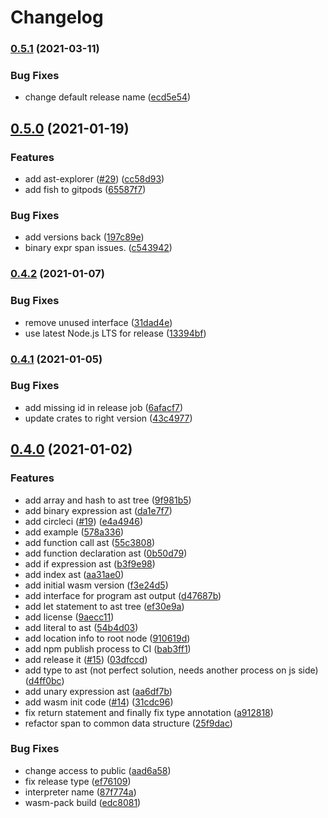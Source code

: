 # Changelog

### [0.5.1](https://www.github.com/gengjiawen/monkey-rust/compare/v0.5.0...v0.5.1) (2021-03-11)


### Bug Fixes

* change default release name ([ecd5e54](https://www.github.com/gengjiawen/monkey-rust/commit/ecd5e540119eb641b60ab5c6189241627d188ac7))

## [0.5.0](https://www.github.com/gengjiawen/monkey-rust/compare/v0.4.2...v0.5.0) (2021-01-19)


### Features

* add ast-explorer ([#29](https://www.github.com/gengjiawen/monkey-rust/issues/29)) ([cc58d93](https://www.github.com/gengjiawen/monkey-rust/commit/cc58d939d04c509a53f38bf112bb97fe7ccef323))
* add fish to gitpods ([65587f7](https://www.github.com/gengjiawen/monkey-rust/commit/65587f783911c2bd81bf37152b187805f403449f))


### Bug Fixes

* add versions back ([197c89e](https://www.github.com/gengjiawen/monkey-rust/commit/197c89e644290d806e7d916889485ed9751c8478))
* binary expr span issues. ([c543942](https://www.github.com/gengjiawen/monkey-rust/commit/c5439420cd49417bf23dbec2debd872279463498))

### [0.4.2](https://www.github.com/gengjiawen/monkey-rust/compare/v0.4.1...v0.4.2) (2021-01-07)


### Bug Fixes

* remove unused interface ([31dad4e](https://www.github.com/gengjiawen/monkey-rust/commit/31dad4ef02ca27e5fe0a01a99ccd711cbaaccd50))
* use latest Node.js LTS for release ([13394bf](https://www.github.com/gengjiawen/monkey-rust/commit/13394bfd17b39ba4d282126b10b3ea939ee5578b))

### [0.4.1](https://www.github.com/gengjiawen/monkey-rust/compare/v0.4.0...v0.4.1) (2021-01-05)


### Bug Fixes

* add missing id in release job ([6afacf7](https://www.github.com/gengjiawen/monkey-rust/commit/6afacf7a5eb243312ae4d3d5e806342535c27a14))
* update crates to right version ([43c4977](https://www.github.com/gengjiawen/monkey-rust/commit/43c4977f5189f4f42bddbfed43b661ac3dfe1f88))

## [0.4.0](https://www.github.com/gengjiawen/monkey-rust/compare/v0.3.0...v0.4.0) (2021-01-02)


### Features

* add array and hash to ast tree ([9f981b5](https://www.github.com/gengjiawen/monkey-rust/commit/9f981b53b9734c4f59278cf8aa34ff7f5eb99653))
* add binary expression ast ([da1e7f7](https://www.github.com/gengjiawen/monkey-rust/commit/da1e7f799873914001437b92dfc86c6b717f092b))
* add circleci ([#19](https://www.github.com/gengjiawen/monkey-rust/issues/19)) ([e4a4946](https://www.github.com/gengjiawen/monkey-rust/commit/e4a494691e9fbf39cd15c56f9ab436d0f6b61782))
* add example ([578a336](https://www.github.com/gengjiawen/monkey-rust/commit/578a336fad1cb51f75ab106aab7c26e601890840))
* add function call ast ([55c3808](https://www.github.com/gengjiawen/monkey-rust/commit/55c3808d42611b9fd3ba592d7d599792553297b7))
* add function declaration ast ([0b50d79](https://www.github.com/gengjiawen/monkey-rust/commit/0b50d79633a25f827b92a56d195d420063aac930))
* add if expression ast ([b3f9e98](https://www.github.com/gengjiawen/monkey-rust/commit/b3f9e983853d414236bfed691f9e3b9a9a327ba1))
* add index ast ([aa31ae0](https://www.github.com/gengjiawen/monkey-rust/commit/aa31ae0a7db9b45584c0b9a2ef50352c6a762866))
* add initial wasm version ([f3e24d5](https://www.github.com/gengjiawen/monkey-rust/commit/f3e24d5138f81abf6f211a9f43ae67a122075937))
* add interface for program ast output ([d47687b](https://www.github.com/gengjiawen/monkey-rust/commit/d47687bfbc5412e89b3d92f102bb17b778ec670a))
* add let statement to ast tree ([ef30e9a](https://www.github.com/gengjiawen/monkey-rust/commit/ef30e9a9eafdec8661aedc6c979d201c72bd9c78))
* add license ([9aecc11](https://www.github.com/gengjiawen/monkey-rust/commit/9aecc11aa9217d6fecdb1339f2acdcbce8ee183e))
* add literal to ast ([54b4d03](https://www.github.com/gengjiawen/monkey-rust/commit/54b4d03adf1364f6190a38c234d38497335b818b))
* add location info to root node ([910619d](https://www.github.com/gengjiawen/monkey-rust/commit/910619d0522f66c7688b54ac2bf975f7b9caa5f8))
* add npm publish process to CI ([bab3ff1](https://www.github.com/gengjiawen/monkey-rust/commit/bab3ff197f9b04bd6420e5127c89f8f6aee5eb4e))
* add release it ([#15](https://www.github.com/gengjiawen/monkey-rust/issues/15)) ([03dfccd](https://www.github.com/gengjiawen/monkey-rust/commit/03dfccd12e2cec6a3f7ab81975899976def81602))
* add type to ast (not perfect solution, needs another process on js side) ([d4ff0bc](https://www.github.com/gengjiawen/monkey-rust/commit/d4ff0bc1c6aafa534c64ad2134bf350444fd925d))
* add unary expression ast ([aa6df7b](https://www.github.com/gengjiawen/monkey-rust/commit/aa6df7b0fff8bce584e509dc8cf67a01191c025d))
* add wasm init code ([#14](https://www.github.com/gengjiawen/monkey-rust/issues/14)) ([31cdc96](https://www.github.com/gengjiawen/monkey-rust/commit/31cdc96afe5951e5c9dae576fe552981c25af34c))
* fix return statement and finally fix type annotation ([a912818](https://www.github.com/gengjiawen/monkey-rust/commit/a912818b130d3cc998b11b8fddc181f84a0f14f9))
* refactor span to common data structure ([25f9dac](https://www.github.com/gengjiawen/monkey-rust/commit/25f9dacb04a592517528b107aa18847435b6c104))


### Bug Fixes

* change access to public ([aad6a58](https://www.github.com/gengjiawen/monkey-rust/commit/aad6a58b7203c3069dd45ee0d4a92ca047cb276f))
* fix release type ([ef76109](https://www.github.com/gengjiawen/monkey-rust/commit/ef76109c074faf6a258d0df9d0ff7aefafc5b9e5))
* interpreter name ([87f774a](https://www.github.com/gengjiawen/monkey-rust/commit/87f774a56489f509583dad8f0b456583a27f93bd))
* wasm-pack build ([edc8081](https://www.github.com/gengjiawen/monkey-rust/commit/edc8081cf2125f6873e039f9797f5c94664e6eec))
